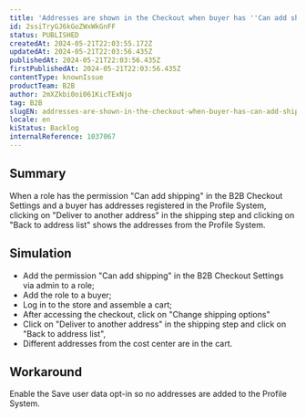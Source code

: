```yaml
---
title: 'Addresses are shown in the Checkout when buyer has ''Can add shipping'' permission'
id: 2ssiTryGJ6kGoZWxWkGnFF
status: PUBLISHED
createdAt: 2024-05-21T22:03:55.172Z
updatedAt: 2024-05-21T22:03:56.435Z
publishedAt: 2024-05-21T22:03:56.435Z
firstPublishedAt: 2024-05-21T22:03:56.435Z
contentType: knownIssue
productTeam: B2B
author: 2mXZkbi0oi061KicTExNjo
tag: B2B
slugEN: addresses-are-shown-in-the-checkout-when-buyer-has-can-add-shipping-permission
locale: en
kiStatus: Backlog
internalReference: 1037067
---
```


## Summary


When a role has the permission "Can add shipping" in the B2B Checkout Settings and a buyer has addresses registered in the Profile System, clicking on "Deliver to another address" in the shipping step and clicking on "Back to address list" shows the addresses from the Profile System.


##

## Simulation



- Add the permission "Can add shipping" in the B2B Checkout Settings via admin to a role;
- Add the role to a buyer;
- Log in to the store and assemble a cart;
- After accessing the checkout, click on "Change shipping options"
- Click on "Deliver to another address" in the shipping step and click on "Back to address list",
- Different addresses from the cost center are in the cart.


##

## Workaround


Enable the Save user data opt-in so no addresses are added to the Profile System.




